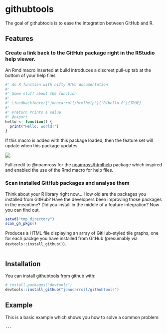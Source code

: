 # githubtools

The goal of githubtools is to ease the integration between GitHub and R. 

## Features

### Create a link back to the GitHub package right in the RStudio help viewer.

An Rmd macro inserted at build introduces a discreet pull-up tab at the bottom of your help files

```R
#' An R function with nifty HTML documentation
#'
#' Some stuff about the function
#'
#' \feedbackfooter{'jonocarroll/htmlhelp'}{'R/hello.R'}{TRUE}
#'
#' @return Prints a value
#' @export
hello <- function() {
  print("Hello, world!")
}
```

If this macro is added with this package loaded, then the feature set will update when this package updates.

![](https://camo.githubusercontent.com/8e6aab5c14977a3a5859912e767be74a2cdbc558/687474703a2f2f692e696d6775722e636f6d2f6456703561376a2e676966)

Full credit to @noamross for the [noamross/htmlhelp](http://github.com/noamross/htmlhelp) package 
which inspired and enabled the use of the Rmd macro for help files.

### Scan installed GitHub packages and analyse them

Think about your R library right now... How old are the packages you installed from GitHub? Have the developers 
been improving those packages in the meantime? Did you install in the middle of a feature integration? Now you can 
find out. 

```R
setwd("tmp_directory")
scan_gh_pkgs()
```

Produces a HTML file displaying an array of GitHub-styled tile graphs, one for each packge you have installed from 
GitHub (presumably via `devtools::install_github()`).

![]()

## Installation

You can install githubtools from github with:

```R
# install.packages("devtools")
devtools::install_github("jonocarroll/githubtools")
```

## Example

This is a basic example which shows you how to solve a common problem:

```R
...
```
